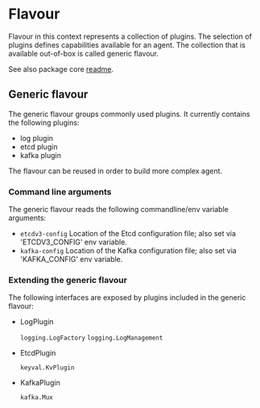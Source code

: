 # Flavour

Flavour in this context represents a collection of plugins. The selection of plugins defines capabilities
available for an agent. The collection that is available out-of-box is called generic flavour.

See also package core [readme](../README.md).

## Generic flavour

The generic flavour groups commonly used plugins. It currently contains the following plugins:

- log plugin
- etcd plugin
- kafka plugin

 
The flavour can be reused in order to build more complex agent.

### Command line arguments

The generic flavour reads the following commandline/env variable arguments:
- `etcdv3-config` Location of the Etcd configuration file; also set via 'ETCDV3_CONFIG' env variable.
- `kafka-config` Location of the Kafka configuration file; also set via 'KAFKA_CONFIG' env variable.

### Extending the generic flavour

The following interfaces are exposed by plugins included in the generic flavour:

- LogPlugin

     `logging.LogFactory`
     `logging.LogManagement`

- EtcdPlugin

     `keyval.KvPlugin`

- KafkaPlugin

     `kafka.Mux`
